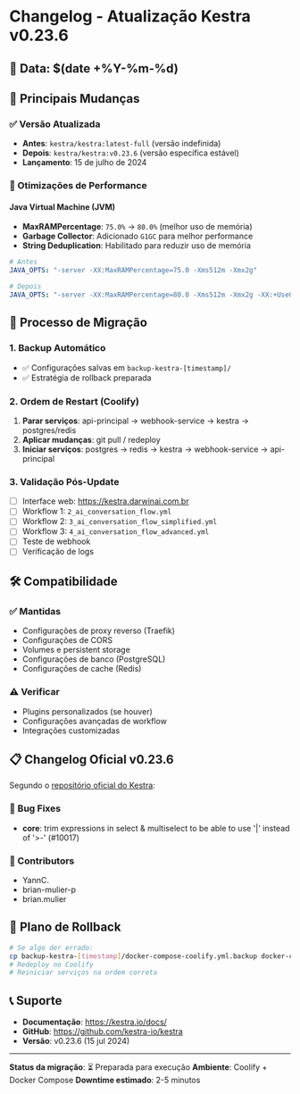 # Changelog - Atualização Kestra v0.23.6

## 📅 Data: $(date +%Y-%m-%d)

## 🚀 Principais Mudanças

### ✅ Versão Atualizada
- **Antes**: `kestra/kestra:latest-full` (versão indefinida)
- **Depois**: `kestra/kestra:v0.23.6` (versão específica estável)
- **Lançamento**: 15 de julho de 2024

### 🔧 Otimizações de Performance

#### Java Virtual Machine (JVM)
- **MaxRAMPercentage**: `75.0%` → `80.0%` (melhor uso de memória)
- **Garbage Collector**: Adicionado `G1GC` para melhor performance
- **String Deduplication**: Habilitado para reduzir uso de memória

```yaml
# Antes
JAVA_OPTS: "-server -XX:MaxRAMPercentage=75.0 -Xms512m -Xmx2g"

# Depois  
JAVA_OPTS: "-server -XX:MaxRAMPercentage=80.0 -Xms512m -Xmx2g -XX:+UseG1GC -XX:+UseStringDeduplication"
```

## 🔄 Processo de Migração

### 1. Backup Automático
- ✅ Configurações salvas em `backup-kestra-[timestamp]/`
- ✅ Estratégia de rollback preparada

### 2. Ordem de Restart (Coolify)
1. **Parar serviços**: api-principal → webhook-service → kestra → postgres/redis
2. **Aplicar mudanças**: git pull / redeploy
3. **Iniciar serviços**: postgres → redis → kestra → webhook-service → api-principal

### 3. Validação Pós-Update
- [ ] Interface web: https://kestra.darwinai.com.br
- [ ] Workflow 1: `2_ai_conversation_flow.yml`
- [ ] Workflow 2: `3_ai_conversation_flow_simplified.yml`
- [ ] Workflow 3: `4_ai_conversation_flow_advanced.yml`
- [ ] Teste de webhook
- [ ] Verificação de logs

## 🛠️ Compatibilidade

### ✅ Mantidas
- Configurações de proxy reverso (Traefik)
- Configurações de CORS
- Volumes e persistent storage
- Configurações de banco (PostgreSQL)
- Configurações de cache (Redis)

### ⚠️ Verificar
- Plugins personalizados (se houver)
- Configurações avançadas de workflow
- Integrações customizadas

## 📋 Changelog Oficial v0.23.6

Segundo o [repositório oficial do Kestra](https://github.com/kestra-io/kestra/releases/tag/v0.23.6):

### 🐛 Bug Fixes
- **core**: trim expressions in select & multiselect to be able to use '|' instead of '>-' (#10017)

### 👥 Contributors
- YannC.
- brian-mulier-p  
- brian.mulier

## 🔄 Plano de Rollback

```bash
# Se algo der errado:
cp backup-kestra-[timestamp]/docker-compose-coolify.yml.backup docker-compose-coolify.yml
# Redeploy no Coolify
# Reiniciar serviços na ordem correta
```

## 📞 Suporte

- **Documentação**: https://kestra.io/docs/
- **GitHub**: https://github.com/kestra-io/kestra
- **Versão**: v0.23.6 (15 jul 2024)

---

**Status da migração**: ⏳ Preparada para execução
**Ambiente**: Coolify + Docker Compose
**Downtime estimado**: 2-5 minutos 